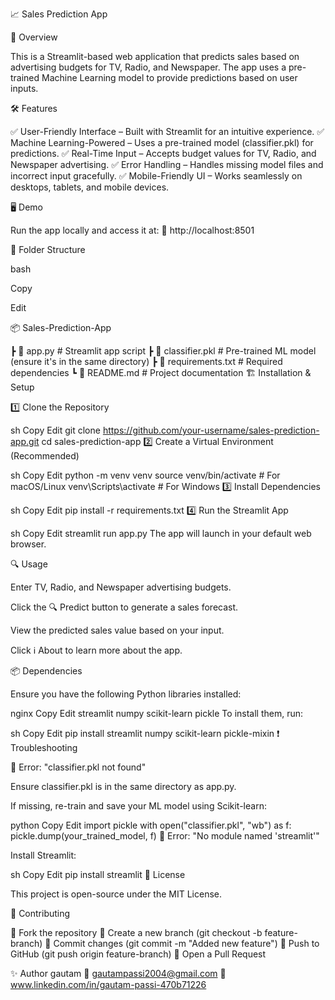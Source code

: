 📈 Sales Prediction App

🚀 Overview

This is a Streamlit-based web application that predicts sales based on advertising budgets for TV, Radio, and Newspaper. The app uses a pre-trained Machine Learning model to provide predictions based on user inputs.

🛠 Features

✅ User-Friendly Interface – Built with Streamlit for an intuitive experience.
✅ Machine Learning-Powered – Uses a pre-trained model (classifier.pkl) for predictions.
✅ Real-Time Input – Accepts budget values for TV, Radio, and Newspaper advertising.
✅ Error Handling – Handles missing model files and incorrect input gracefully.
✅ Mobile-Friendly UI – Works seamlessly on desktops, tablets, and mobile devices.

🖥 Demo

Run the app locally and access it at:
🔗 http://localhost:8501

📂 Folder Structure

bash

Copy

Edit

📦 Sales-Prediction-App

 ┣ 📜 app.py              # Streamlit app script
 ┣ 📜 classifier.pkl      # Pre-trained ML model (ensure it's in the same directory)
 ┣ 📜 requirements.txt    # Required dependencies
 ┗ 📜 README.md           # Project documentation
🏗 Installation & Setup

1️⃣ Clone the Repository

sh
Copy
Edit
git clone https://github.com/your-username/sales-prediction-app.git
cd sales-prediction-app
2️⃣ Create a Virtual Environment (Recommended)

sh
Copy
Edit
python -m venv venv
source venv/bin/activate  # For macOS/Linux
venv\Scripts\activate     # For Windows
3️⃣ Install Dependencies

sh
Copy
Edit
pip install -r requirements.txt
4️⃣ Run the Streamlit App

sh
Copy
Edit
streamlit run app.py
The app will launch in your default web browser.

🔍 Usage

Enter TV, Radio, and Newspaper advertising budgets.

Click the 🔍 Predict button to generate a sales forecast.

View the predicted sales value based on your input.

Click ℹ️ About to learn more about the app.

📦 Dependencies

Ensure you have the following Python libraries installed:

nginx
Copy
Edit
streamlit
numpy
scikit-learn
pickle
To install them, run:

sh
Copy
Edit
pip install streamlit numpy scikit-learn pickle-mixin
❗ Troubleshooting

🔴 Error: "classifier.pkl not found"

Ensure classifier.pkl is in the same directory as app.py.

If missing, re-train and save your ML model using Scikit-learn:

python
Copy
Edit
import pickle
with open("classifier.pkl", "wb") as f:
    pickle.dump(your_trained_model, f)
🔴 Error: "No module named 'streamlit'"

Install Streamlit:

sh
Copy
Edit
pip install streamlit
📝 License

This project is open-source under the MIT License.

🙌 Contributing

🔹 Fork the repository
🔹 Create a new branch (git checkout -b feature-branch)
🔹 Commit changes (git commit -m "Added new feature")
🔹 Push to GitHub (git push origin feature-branch)
🔹 Open a Pull Request

✨ Author
gautam
📧 gautampassi2004@gmail.com
🔗 www.linkedin.com/in/gautam-passi-470b71226

